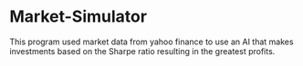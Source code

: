 # Market-Simulator
This program used market data from yahoo finance to use an AI that makes investments based on the Sharpe ratio resulting in the greatest profits.
